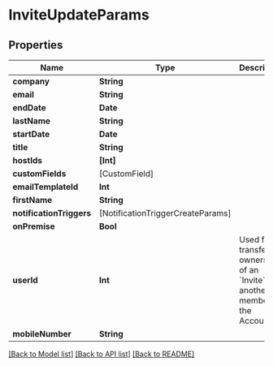 # InviteUpdateParams

## Properties
Name | Type | Description | Notes
------------ | ------------- | ------------- | -------------
**company** | **String** |  | [optional] 
**email** | **String** |  | [optional] 
**endDate** | **Date** |  | [optional] 
**lastName** | **String** |  | [optional] 
**startDate** | **Date** |  | [optional] 
**title** | **String** |  | [optional] 
**hostIds** | **[Int]** |  | [optional] 
**customFields** | [CustomField] |  | [optional] 
**emailTemplateId** | **Int** |  | [optional] 
**firstName** | **String** |  | [optional] 
**notificationTriggers** | [NotificationTriggerCreateParams] |  | [optional] 
**onPremise** | **Bool** |  | [optional] 
**userId** | **Int** | Used for transfering ownership of an &#x60;Invite&#x60; to another member of the Account | [optional] 
**mobileNumber** | **String** |  | [optional] 

[[Back to Model list]](../README.md#documentation-for-models) [[Back to API list]](../README.md#documentation-for-api-endpoints) [[Back to README]](../README.md)


